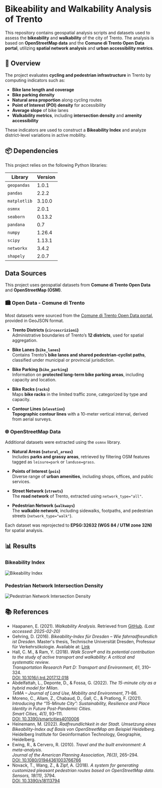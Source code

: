 # Bikeability and Walkability Analysis of Trento  

This repository contains geospatial analysis scripts and datasets used to assess the **bikeability** and **walkability** of the city of Trento. The analysis is based on **OpenStreetMap data** and the **Comune di Trento Open Data portal**, utilizing **spatial network analysis** and **urban accessibility metrics**.  

## 📌 Overview  

The project evaluates **cycling and pedestrian infrastructure** in Trento by computing indicators such as:  
- **Bike lane length and coverage**  
- **Bike parking density**  
- **Natural area proportion** along cycling routes  
- **Point of Interest (POI) density** for accessibility  
- **Average slope** of bike lanes  
- **Walkability metrics**, including **intersection density** and **amenity accessibility**  

These indicators are used to construct a **Bikeability Index** and analyze district-level variations in active mobility.  

## 📦 Dependencies  

This project relies on the following Python libraries:  

| Library     | Version |
|------------|---------|
| `geopandas`  | 1.0.1  |
| `pandas`     | 2.2.2  |
| `matplotlib` | 3.10.0 |
| `osmnx`      | 2.0.1  |
| `seaborn`    | 0.13.2 |
| `pandana`    | 0.7    |
| `numpy`      | 1.26.4 |
| `scipy`      | 1.13.1 |
| `networkx`   | 3.4.2  |
| `shapely`    | 2.0.7  |

## Data Sources
This project uses geospatial datasets from **Comune di Trento Open Data** and **OpenStreetMap (OSM)**.

### 🏙️ Open Data - Comune di Trento  
Most datasets were sourced from the [Comune di Trento Open Data portal](https://www.comune.trento.it/Aree-tematiche/Open-Data), provided in GeoJSON format.

- **Trento Districts (`circoscrizioni`)**  
  Administrative boundaries of Trento’s **12 districts**, used for spatial aggregation.  

- **Bike Lanes (`bike_lanes`)**  
  Contains Trento’s **bike lanes and shared pedestrian-cyclist paths**, classified under municipal or provincial jurisdiction.  

- **Bike Parking (`bike_parking`)**  
  Information on **protected long-term bike parking areas**, including capacity and location.  

- **Bike Racks (`racks`)**  
  Maps **bike racks** in the limited traffic zone, categorized by type and capacity.  

- **Contour Lines (`elevation`)**  
  **Topographic contour lines** with a 10-meter vertical interval, derived from aerial surveys.  

### 🌐 OpenStreetMap Data  
Additional datasets were extracted using the `osmnx` library.

- **Natural Areas (`natural_areas`)**  
  Includes **parks and grassy areas**, retrieved by filtering OSM features tagged as `leisure=park` or `landuse=grass`.  

- **Points of Interest (`pois`)**  
  Diverse range of **urban amenities**, including shops, offices, and public services.  

- **Street Network (`streets`)**  
  The **road network** of Trento, extracted using `network_type="all"`.  

- **Pedestrian Network (`walkways`)**  
  The **walkable network**, including sidewalks, footpaths, and pedestrian streets (`network_type="walk"`).  

Each dataset was reprojected to **EPSG:32632 (WGS 84 / UTM zone 32N)** for spatial analysis.  


## 📊 Results  

### Bikeability Index  
![Bikeability Index](https://github.com/Ggenoni/Geospatial_analysis_and_representation/blob/main/images/bikability.png)  

### Pedestrian Network Intersection Density  
![Pedestrian Network Intersection Density](https://github.com/Ggenoni/Geospatial_analysis_and_representation/blob/main/images/walkability.png)  


## 📚 References  

- Haapanen, E. (2021). *Walkability Analysis*. Retrieved from [GitHub](https://github.com/eemilhaa/walkability-analysis). *(Last accessed: 2025-02-20)*  
- Gehring, D. (2016). *Bikeability-Index für Dresden – Wie fahrradfreundlich ist Dresden*. Master's thesis, Technische Universität Dresden, Professur für Verkehrsökologie. Available at: [Link](http://nbn-resolving.de/urn:nbn:de:bsz:14-qucosa-201073)  
- Hall, C. M., & Ram, Y. (2018). *Walk Score® and its potential contribution to the study of active transport and walkability: A critical and systematic review*.  
  *Transportation Research Part D: Transport and Environment, 61*, 310–324.  
  [DOI: 10.1016/j.trd.2017.12.018](https://doi.org/10.1016/j.trd.2017.12.018)  
- Abdelfattah, L., Deponte, D., & Fossa, G. (2022). *The 15-minute city as a hybrid model for Milan*.  
  *TeMA – Journal of Land Use, Mobility and Environment*, 71–86.  
- Moreno, C., Allam, Z., Chabaud, D., Gall, C., & Pratlong, F. (2021).  
  *Introducing the “15-Minute City”: Sustainability, Resilience and Place Identity in Future Post-Pandemic Cities*.  
  *Smart Cities, 4(1)*, 93–111.  
  [DOI: 10.3390/smartcities4010006](https://doi.org/10.3390/smartcities4010006)  
- Heinemann, M. (2022). *Radfreundlichkeit in der Stadt. Umsetzung eines Bikeability-Index auf Basis von OpenStreetMap am Beispiel Heidelberg*.  
  Heidelberg Institute for Geoinformation Technology, Geographie, Heidelberg.  
- Ewing, R., & Cervero, R. (2010). *Travel and the built environment: A meta-analysis*.  
  *Journal of the American Planning Association, 76(3)*, 265–294.  
  [DOI: 10.1080/01944361003766766](https://doi.org/10.1080/01944361003766766)  
- Novack, T., Wang, Z., & Zipf, A. (2018). *A system for generating customized pleasant pedestrian routes based on OpenStreetMap data*.  
  *Sensors, 18(11)*, 3794.  
  [DOI: 10.3390/s18113794](https://doi.org/10.3390/s18113794)  

